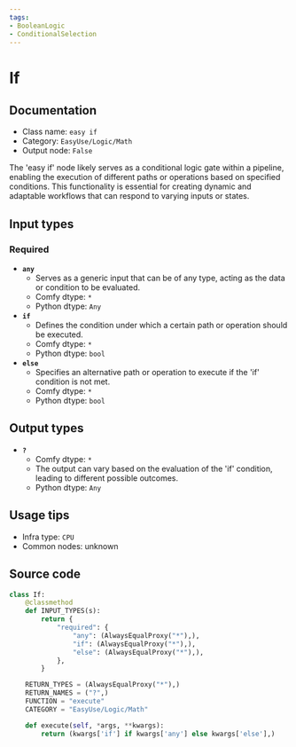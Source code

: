 ```yaml
---
tags:
- BooleanLogic
- ConditionalSelection
---
```


# If
## Documentation
- Class name: `easy if`
- Category: `EasyUse/Logic/Math`
- Output node: `False`

The 'easy if' node likely serves as a conditional logic gate within a pipeline, enabling the execution of different paths or operations based on specified conditions. This functionality is essential for creating dynamic and adaptable workflows that can respond to varying inputs or states.
## Input types
### Required
- **`any`**
    - Serves as a generic input that can be of any type, acting as the data or condition to be evaluated.
    - Comfy dtype: `*`
    - Python dtype: `Any`
- **`if`**
    - Defines the condition under which a certain path or operation should be executed.
    - Comfy dtype: `*`
    - Python dtype: `bool`
- **`else`**
    - Specifies an alternative path or operation to execute if the 'if' condition is not met.
    - Comfy dtype: `*`
    - Python dtype: `bool`
## Output types
- **`?`**
    - Comfy dtype: `*`
    - The output can vary based on the evaluation of the 'if' condition, leading to different possible outcomes.
    - Python dtype: `Any`
## Usage tips
- Infra type: `CPU`
- Common nodes: unknown


## Source code
```python
class If:
    @classmethod
    def INPUT_TYPES(s):
        return {
            "required": {
                "any": (AlwaysEqualProxy("*"),),
                "if": (AlwaysEqualProxy("*"),),
                "else": (AlwaysEqualProxy("*"),),
            },
        }

    RETURN_TYPES = (AlwaysEqualProxy("*"),)
    RETURN_NAMES = ("?",)
    FUNCTION = "execute"
    CATEGORY = "EasyUse/Logic/Math"

    def execute(self, *args, **kwargs):
        return (kwargs['if'] if kwargs['any'] else kwargs['else'],)

```
